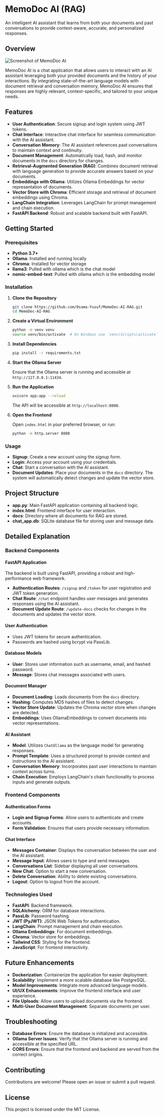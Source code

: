 # MemoDoc AI (RAG)

An intelligent AI assistant that learns from both your documents and past conversations to provide context-aware, accurate, and personalized responses.

## Overview

![Screenshot of MemoDoc AI](screenshot.jpg)

MemoDoc AI is a chat application that allows users to interact with an AI assistant leveraging both your provided documents and the history of your interactions. By integrating state-of-the-art language models with document retrieval and conversation memory, MemoDoc AI ensures that responses are highly relevant, context-specific, and tailored to your unique needs.

## Features

- **User Authentication**: Secure signup and login system using JWT tokens.
- **Chat Interface**: Interactive chat interface for seamless communication with the AI assistant.
- **Conversation Memory**: The AI assistant references past conversations to maintain context and continuity.
- **Document Management**: Automatically load, hash, and monitor documents in the `docs` directory for changes.
- **Retrieval-Augmented Generation (RAG)**: Combines document retrieval with language generation to provide accurate answers based on your documents.
- **Embeddings with Ollama**: Utilizes Ollama Embeddings for vector representation of documents.
- **Vector Store with Chroma**: Efficient storage and retrieval of document embeddings using Chroma.
- **LangChain Integration**: Leverages LangChain for prompt management and chain execution.
- **FastAPI Backend**: Robust and scalable backend built with FastAPI.

## Getting Started

### Prerequisites

- **Python 3.7+**
- **Ollama**: Installed and running locally
- **Chroma**: Installed for vector storage
- **llama3**: Pulled with ollama which is the chat model
- **nomic-embed-text**: Pulled with ollama which is the embedding model

### Installation

1. **Clone the Repository**

   ```bash
   git clone https://github.com/Osama-Yusuf/MemoDoc-AI-RAG.git
   cd MemoDoc-AI-RAG
   ```

2. **Create a Virtual Environment**

   ```bash
   python -m venv venv
   source venv/bin/activate  # On Windows use `venv\Scripts\activate`
   ```

3. **Install Dependencies**

   ```bash
   pip install -r requirements.txt
   ```

4. **Start the Ollama Server**

   Ensure that the Ollama server is running and accessible at `http://127.0.0.1:11434`.

5. **Run the Application**

   ```bash
   uvicorn app:app --reload
   ```

   The API will be accessible at `http://localhost:8000`.

6. **Open the Frontend**

   Open `index.html` in your preferred browser, or run:

   ```bash
   python -m http.server 8080
   ```

### Usage

- **Signup**: Create a new account using the signup form.
- **Login**: Access your account using your credentials.
- **Chat**: Start a conversation with the AI assistant.
- **Document Updates**: Place your documents in the `docs` directory. The system will automatically detect changes and update the vector store.

## Project Structure

- **app.py**: Main FastAPI application containing all backend logic.
- **index.html**: Frontend interface for user interaction.
- **docs**: Directory where all documents for RAG are stored.
- **chat_app.db**: SQLite database file for storing user and message data.

## Detailed Explanation

### Backend Components

#### FastAPI Application

The backend is built using FastAPI, providing a robust and high-performance web framework.

- **Authentication Routes**: `/signup` and `/token` for user registration and JWT token generation.
- **Chat Route**: `/chat` endpoint handles user messages and generates responses using the AI assistant.
- **Document Update Route**: `/update-docs` checks for changes in the documents and updates the vector store.

#### User Authentication

- Uses JWT tokens for secure authentication.
- Passwords are hashed using bcrypt via PassLib.

#### Database Models

- **User**: Stores user information such as username, email, and hashed password.
- **Message**: Stores chat messages associated with users.

#### Document Manager

- **Document Loading**: Loads documents from the `docs` directory.
- **Hashing**: Computes MD5 hashes of files to detect changes.
- **Vector Store Update**: Updates the Chroma vector store when changes are detected.
- **Embeddings**: Uses OllamaEmbeddings to convert documents into vector representations.

#### AI Assistant

- **Model**: Utilizes `ChatOllama` as the language model for generating responses.
- **Prompt Template**: Uses a structured prompt to provide context and instructions to the AI assistant.
- **Conversation Memory**: Incorporates past user interactions to maintain context across turns.
- **Chain Execution**: Employs LangChain's chain functionality to process inputs and generate outputs.

### Frontend Components

#### Authentication Forms

- **Login and Signup Forms**: Allow users to authenticate and create accounts.
- **Form Validation**: Ensures that users provide necessary information.

#### Chat Interface

- **Messages Container**: Displays the conversation between the user and the AI assistant.
- **Message Input**: Allows users to type and send messages.
- **Conversations List**: Sidebar displaying all user conversations.
- **New Chat**: Option to start a new conversation.
- **Delete Conversation**: Ability to delete existing conversations.
- **Logout**: Option to logout from the account.

### Technologies Used

- **FastAPI**: Backend framework.
- **SQLAlchemy**: ORM for database interactions.
- **PassLib**: Password hashing.
- **JWT (PyJWT)**: JSON Web Tokens for authentication.
- **LangChain**: Prompt management and chain execution.
- **Ollama Embeddings**: For document embeddings.
- **Chroma**: Vector store for embeddings.
- **Tailwind CSS**: Styling for the frontend.
- **JavaScript**: For frontend interactivity.

## Future Enhancements

- **Dockerization**: Containerize the application for easier deployment.
- **Scalability**: Implement a more scalable database like PostgreSQL.
- **Model Improvements**: Integrate more advanced language models.
- **UI/UX Enhancements**: Improve the frontend interface and user experience.
- **File Uploads**: Allow users to upload documents via the frontend.
- **Multi-User Document Management**: Separate documents per user.

## Troubleshooting

- **Database Errors**: Ensure the database is initialized and accessible.
- **Ollama Server Issues**: Verify that the Ollama server is running and accessible at the specified URL.
- **CORS Errors**: Ensure that the frontend and backend are served from the correct origins.

## Contributing

Contributions are welcome! Please open an issue or submit a pull request.

## License

This project is licensed under the MIT License.
